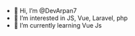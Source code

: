 - 👋 Hi, I’m @DevArpan7
- 👀 I’m interested in JS, Vue, Laravel, php
- 🌱 I’m currently learning Vue Js

<!---
DevArpan7/DevArpan7 is a ✨ special ✨ repository because its `README.md` (this file) appears on your GitHub profile.
You can click the Preview link to take a look at your changes.
--->
